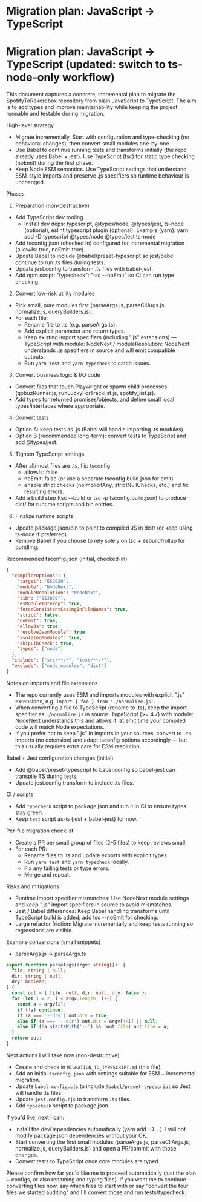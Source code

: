 # Migration plan: JavaScript -> TypeScript

# Migration plan: JavaScript -> TypeScript (updated: switch to ts-node-only workflow)

This document captures a concrete, incremental plan to migrate the SpotifyToRekordbox repository from plain JavaScript to TypeScript. The aim is to add types and improve maintainability while keeping the project runnable and testable during migration.

High-level strategy

- Migrate incrementally. Start with configuration and type-checking (no behavioral changes), then convert small modules one-by-one.
- Use Babel to continue running tests and transforms initially (the repo already uses Babel + jest). Use TypeScript (tsc) for static type checking (noEmit) during the first phase.
- Keep Node ESM semantics. Use TypeScript settings that understand ESM-style imports and preserve .js specifiers so runtime behaviour is unchanged.

Phases

1. Preparation (non-destructive)

- Add TypeScript dev tooling.
  - Install dev deps: typescript, @types/node, @types/jest, ts-node (optional), eslint typescript plugin (optional).
    Example (yarn):
    yarn add -D typescript @types/node @types/jest ts-node
- Add tsconfig.json (checked in) configured for incremental migration (allowJs: true, noEmit: true).
- Update Babel to include @babel/preset-typescript so jest/babel continue to run .ts files during tests.
- Update jest.config to transform .ts files with babel-jest.
- Add npm script: "typecheck": "tsc --noEmit" so CI can run type checking.

2. Convert low-risk utility modules

- Pick small, pure modules first (parseArgs.js, parseCliArgs.js, normalize.js, queryBuilders.js).
- For each file:
  - Rename file to .ts (e.g. parseArgs.ts).
  - Add explicit parameter and return types.
  - Keep existing import specifiers (including ".js" extensions) — TypeScript with module: NodeNext / moduleResolution: NodeNext understands .js specifiers in source and will emit compatible outputs.
  - Run `yarn test` and `yarn typecheck` to catch issues.

3. Convert business logic & I/O code

- Convert files that touch Playwright or spawn child processes (qobuzRunner.js, runLuckyForTracklist.js, spotify_list.js).
- Add types for returned promises/objects, and define small local types/interfaces where appropriate.

4. Convert tests

- Option A: keep tests as .js (Babel will handle importing .ts modules).
- Option B (recommended long-term): convert tests to TypeScript and add @types/jest.

5. Tighten TypeScript settings

- After all/most files are .ts, flip tsconfig:
  - allowJs: false
  - noEmit: false (or use a separate tsconfig.build.json for emit)
  - enable strict checks (noImplicitAny, strictNullChecks, etc.) and fix resulting errors.
- Add a build step (tsc --build or tsc -p tsconfig.build.json) to produce dist/ for runtime scripts and bin entries.

6. Finalize runtime scripts

- Update package.json/bin to point to compiled JS in dist/ (or keep using ts-node if preferred).
- Remove Babel if you choose to rely solely on tsc + esbuild/rollup for bundling.

Recommended tsconfig.json (initial, checked-in)

```json
{
  "compilerOptions": {
    "target": "ES2020",
    "module": "NodeNext",
    "moduleResolution": "NodeNext",
    "lib": ["ES2020"],
    "esModuleInterop": true,
    "forceConsistentCasingInFileNames": true,
    "strict": false,
    "noEmit": true,
    "allowJs": true,
    "resolveJsonModule": true,
    "isolatedModules": true,
    "skipLibCheck": true,
    "types": ["node"]
  },
  "include": ["src/**/*", "test/**/*"],
  "exclude": ["node_modules", "dist"]
}
```

Notes on imports and file extensions

- The repo currently uses ESM and imports modules with explicit ".js" extensions, e.g. `import { foo } from './normalize.js'`.
- When converting a file to TypeScript (rename to .ts), keep the import specifier as `./normalize.js` in source. TypeScript (>= 4.7) with module: NodeNext understands this and allows it; at emit time your compiled code will match Node expectations.
- If you prefer not to keep ".js" in imports in your sources, convert to `.ts` imports (no extension) and adapt tsconfig options accordingly — but this usually requires extra care for ESM resolution.

Babel + Jest configuration changes (initial)

- Add @babel/preset-typescript to babel.config so babel-jest can transpile TS during tests.
- Update jest.config transform to include .ts files.

CI / scripts

- Add `typecheck` script to package.json and run it in CI to ensure types stay green.
- Keep `test` script as-is (jest + babel-jest) for now.

Per-file migration checklist

- Create a PR per small group of files (2–5 files) to keep reviews small.
- For each PR:
  - Rename files to .ts and update exports with explicit types.
  - Run `yarn test` and `yarn typecheck` locally.
  - Fix any failing tests or type errors.
  - Merge and repeat.

Risks and mitigations

- Runtime import specifier mismatches: Use NodeNext module settings and keep ".js" import specifiers in source to avoid mismatches.
- Jest / Babel differences: Keep Babel handling transforms until TypeScript build is added; add tsc --noEmit for checking.
- Large refactor friction: Migrate incrementally and keep tests running so regressions are visible.

Example conversions (small snippets)

- parseArgs.js → parseArgs.ts

```ts
export function parseArgs(argv: string[]): {
  file: string | null;
  dir: string | null;
  dry: boolean;
} {
  const out = { file: null, dir: null, dry: false };
  for (let i = 2; i < argv.length; i++) {
    const a = argv[i];
    if (!a) continue;
    if (a === '--dry') out.dry = true;
    else if (a === '--dir') out.dir = argv[++i] || null;
    else if (!a.startsWith('--') && !out.file) out.file = a;
  }
  return out;
}
```

Next actions I will take now (non-destructive):

- Create and check in `MIGRATION_TO_TYPESCRIPT.md` (this file).
- Add an initial `tsconfig.json` with settings suitable for ESM + incremental migration.
- Update `babel.config.cjs` to include `@babel/preset-typescript` so Jest will handle .ts files.
- Update `jest.config.cjs` to transform `.ts` files.
- Add `typecheck` script to package.json.

If you'd like, next I can:

- Install the devDependencies automatically (yarn add -D ...). I will not modify package.json dependencies without your OK.
- Start converting the first small modules (parseArgs.js, parseCliArgs.js, normalize.js, queryBuilders.js) and open a PR/commit with those changes.
- Convert tests to TypeScript once core modules are typed.

Please confirm how far you'd like me to proceed automatically (just the plan + configs, or also renaming and typing files). If you want me to continue converting files now, say which files to start with or say "convert the four files we started auditing" and I'll convert those and run tests/typecheck.
